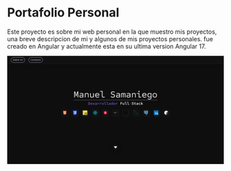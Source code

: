# Portafolio Personal

Este proyecto es sobre mi web personal en la que muestro mis proyectos, una breve descripcion de mi y algunos de mis proyectos personales.
fue creado en Angular y actualmente esta en su ultima version Angular 17.

![Foto del portafolio personal](src/assets/images/projects/portfolio.webp)
